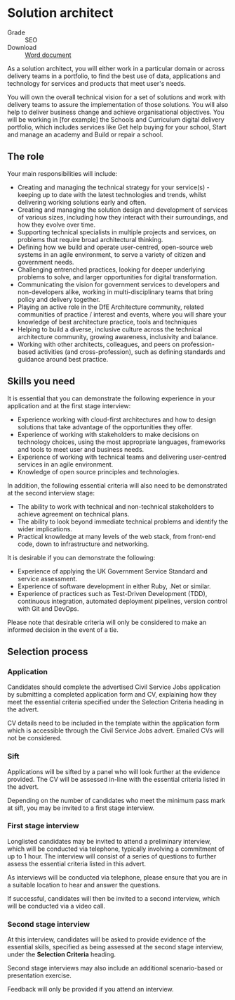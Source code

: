 # Solution architect

<dl class="govuk-summary-list">
  <div class="govuk-summary-list__row">
    <dt class="govuk-summary-list__key">
      Grade
    </dt>
    <dd class="govuk-summary-list__value">
      SEO
    </dd>
  </div>
   <div class="govuk-summary-list__row" data-ignore="true">
    <dt class="govuk-summary-list__key">
      Download
    </dt>
    <dd class="govuk-summary-list__value">
      <a href="word">Word document</a>
    </dd>
  </div></dl>


As a solution architect, you will either work in a particular domain or across delivery teams in a portfolio, to find the best use of data, applications and technology for services and products that meet user's needs.

You will own the overall technical vision for a set of solutions and work with delivery teams to assure the implementation of those solutions. You will also help to deliver business change and achieve organisational objectives.
You will be working in [for example] the Schools and Curriculum digital delivery portfolio, which includes services like Get help buying for your school, Start and manage an academy and Build or repair a school.

## The role

Your main responsibilities will include:

- Creating and managing the technical strategy for your service(s) - keeping up to date with the latest technologies and trends, whilst delivering working solutions early and often.
- Creating and managing the solution design and development of services of various sizes, including how they interact with their surroundings, and how they evolve over time.
- Supporting technical specialists in multiple projects and services, on problems that require broad architectural thinking.
- Defining how we build and operate user-centred, open-source web systems in an agile environment, to serve a variety of citizen and government needs.
- Challenging entrenched practices, looking for deeper underlying problems to solve, and larger opportunities for digital transformation.
- Communicating the vision for government services to developers and non-developers alike, working in multi-disciplinary teams that bring policy and delivery together.
- Playing an active role in the DfE Architecture community, related communities of practice / interest and events, where you will share your knowledge of best architecture practice, tools and techniques
- Helping to build a diverse, inclusive culture across the technical architecture community, growing awareness, inclusivity and balance.
- Working with other architects, colleagues, and peers on profession-based activities (and cross-profession), such as defining standards and guidance around best practice.

## Skills you need

It is essential that you can demonstrate the following experience in your application and at the first stage interview:

- Experience working with cloud-first architectures and how to design solutions that take advantage of the opportunities they offer.
- Experience of working with stakeholders to make decisions on technology choices, using the most appropriate languages, frameworks and tools to meet user and business needs.
- Experience of working with technical teams and delivering user-centred services in an agile environment.
- Knowledge of open source principles and technologies.

In addition, the following essential criteria will also need to be demonstrated at the second interview stage:

- The ability to work with technical and non-technical stakeholders to achieve agreement on technical plans.
- The ability to look beyond immediate technical problems and identify the wider implications.
- Practical knowledge at many levels of the web stack, from front-end code, down to infrastructure and networking.

It is desirable if you can demonstrate the following:

- Experience of applying the UK Government Service Standard and service assessment.
- Experience of software development in either Ruby, .Net or similar.
- Experience of practices such as Test-Driven Development (TDD), continuous integration, automated deployment pipelines, version control with Git and DevOps.
  
Please note that desirable criteria will only be considered to make an informed decision in the event of a tie.

## Selection process

### Application

Candidates should complete the advertised Civil Service Jobs application by submitting a completed application form and CV, explaining how they meet the essential criteria specified under the Selection Criteria heading in the advert.

CV details need to be included in the template within the application form which is accessible through the Civil Service Jobs advert. Emailed CVs will not be considered.

### Sift

Applications will be sifted by a panel who will look further at the evidence provided. The CV will be assessed in-line with the essential criteria listed in the advert.

Depending on the number of candidates who meet the minimum pass mark at sift, you may be invited to a first stage interview.

### First stage interview

Longlisted candidates may be invited to attend a preliminary interview, which will be conducted via telephone, typically involving a commitment of up to 1 hour. The interview will consist of a series of questions to further assess the essential criteria listed in this advert.

As interviews will be conducted via telephone, please ensure that you are in a suitable location to hear and answer the questions.

If successful, candidates will then be invited to a second interview, which will be conducted via a video call.

### Second stage interview

At this interview, candidates will be asked to provide evidence of the essential skills, specified as being assessed at the second stage interview, under the **Selection Criteria** heading.

Second stage interviews may also include an additional scenario-based or presentation exercise.

Feedback will only be provided if you attend an interview.